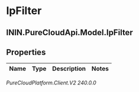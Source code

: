 # IpFilter

## ININ.PureCloudApi.Model.IpFilter

## Properties

|Name | Type | Description | Notes|
|------------ | ------------- | ------------- | -------------|



_PureCloudPlatform.Client.V2 240.0.0_
